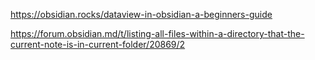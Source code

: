 
https://obsidian.rocks/dataview-in-obsidian-a-beginners-guide

https://forum.obsidian.md/t/listing-all-files-within-a-directory-that-the-current-note-is-in-current-folder/20869/2